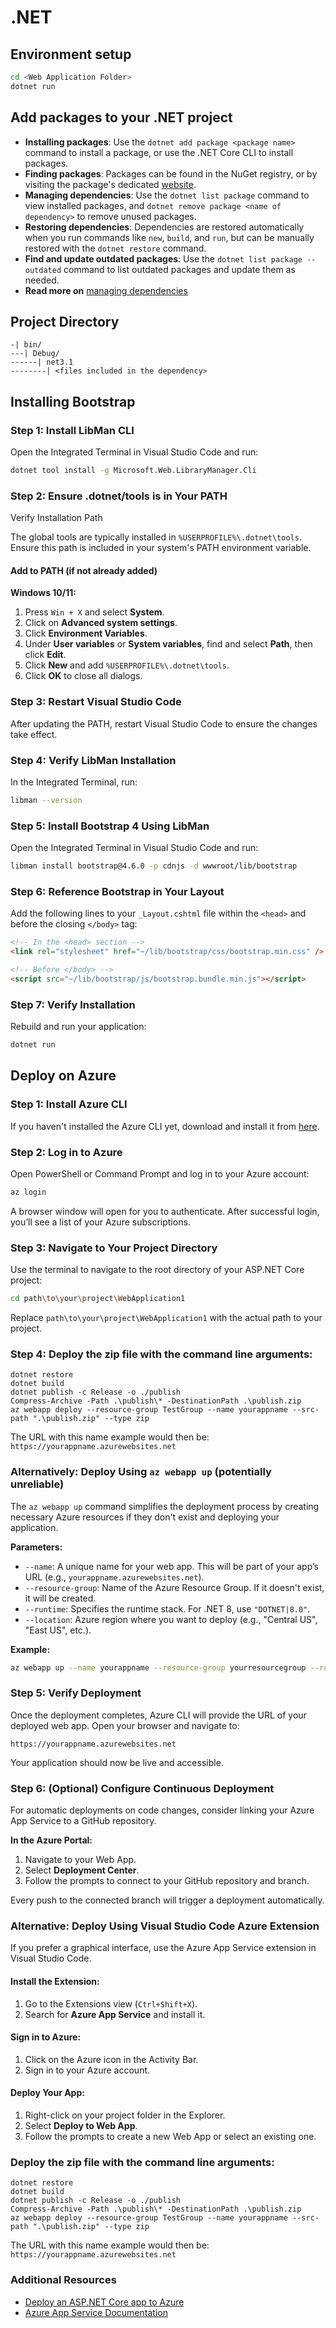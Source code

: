 # .NET

## Environment setup

```bash
cd <Web Application Folder>
dotnet run
```

## Add packages to your .NET project

- **Installing packages**: Use the `dotnet add package <package name>` command to install a package, or use the .NET Core CLI to install packages.
- **Finding packages**: Packages can be found in the NuGet registry, or by visiting the package's dedicated [website](https://www.nuget.org/packages/).
- **Managing dependencies**: Use the `dotnet list package` command to view installed packages, and `dotnet remove package <name of dependency>` to remove unused packages.
- **Restoring dependencies**: Dependencies are restored automatically when you run commands like `new`, `build`, and `run`, but can be manually restored with the `dotnet restore` command.
- **Find and update outdated packages**: Use the `dotnet list package --outdated` command to list outdated packages and update them as needed.
- **Read more on** [managing dependencies](https://learn.microsoft.com/en-ca/training/modules/dotnet-dependencies/4-dependency-management)

## Project Directory

```plaintext
-| bin/
---| Debug/
------| net3.1
--------| <files included in the dependency>
```

## Installing Bootstrap

### Step 1: Install LibMan CLI

Open the Integrated Terminal in Visual Studio Code and run:

```bash
dotnet tool install -g Microsoft.Web.LibraryManager.Cli
```

### Step 2: Ensure .dotnet/tools is in Your PATH

Verify Installation Path

The global tools are typically installed in `%USERPROFILE%\.dotnet\tools`. Ensure this path is included in your system's PATH environment variable.

#### Add to PATH (if not already added)

**Windows 10/11:**

1. Press `Win + X` and select **System**.
2. Click on **Advanced system settings**.
3. Click **Environment Variables**.
4. Under **User variables** or **System variables**, find and select **Path**, then click **Edit**.
5. Click **New** and add `%USERPROFILE%\.dotnet\tools`.
6. Click **OK** to close all dialogs.

### Step 3: Restart Visual Studio Code

After updating the PATH, restart Visual Studio Code to ensure the changes take effect.

### Step 4: Verify LibMan Installation

In the Integrated Terminal, run:

```bash
libman --version
```

### Step 5: Install Bootstrap 4 Using LibMan

Open the Integrated Terminal in Visual Studio Code and run:

```bash
libman install bootstrap@4.6.0 -p cdnjs -d wwwroot/lib/bootstrap
```

### Step 6: Reference Bootstrap in Your Layout

Add the following lines to your `_Layout.cshtml` file within the `<head>` and before the closing `</body>` tag:

```html
<!-- In the <head> section -->
<link rel="stylesheet" href="~/lib/bootstrap/css/bootstrap.min.css" />

<!-- Before </body> -->
<script src="~/lib/bootstrap/js/bootstrap.bundle.min.js"></script>
```

### Step 7: Verify Installation

Rebuild and run your application:

```bash
dotnet run
```

## Deploy on Azure

### Step 1: Install Azure CLI

If you haven't installed the Azure CLI yet, download and install it from [here](https://docs.microsoft.com/en-us/cli/azure/install-azure-cli).

### Step 2: Log in to Azure

Open PowerShell or Command Prompt and log in to your Azure account:

```bash
az login
```

A browser window will open for you to authenticate. After successful login, you’ll see a list of your Azure subscriptions.

### Step 3: Navigate to Your Project Directory

Use the terminal to navigate to the root directory of your ASP.NET Core project:

```bash
cd path\to\your\project\WebApplication1
```

Replace `path\to\your\project\WebApplication1` with the actual path to your project.

### Step 4: Deploy the zip file with the command line arguments:

```
dotnet restore
dotnet build
dotnet publish -c Release -o ./publish
Compress-Archive -Path .\publish\* -DestinationPath .\publish.zip
az webapp deploy --resource-group TestGroup --name yourappname --src-path ".\publish.zip" --type zip
```

The URL with this name example would then be: `https://yourappname.azurewebsites.net`


### Alternatively: Deploy Using `az webapp up` (potentially unreliable)

The `az webapp up` command simplifies the deployment process by creating necessary Azure resources if they don't exist and deploying your application.

**Parameters:**

- `--name`: A unique name for your web app. This will be part of your app’s URL (e.g., `yourappname.azurewebsites.net`).
- `--resource-group`: Name of the Azure Resource Group. If it doesn't exist, it will be created.
- `--runtime`: Specifies the runtime stack. For .NET 8, use `"DOTNET|8.0"`.
- `--location`: Azure region where you want to deploy (e.g., "Central US", "East US", etc.).

**Example:**

```bash
az webapp up --name yourappname --resource-group yourresourcegroup --runtime "DOTNET|8.0" --location "Central US"
```

### Step 5: Verify Deployment

Once the deployment completes, Azure CLI will provide the URL of your deployed web app. Open your browser and navigate to:

```plaintext
https://yourappname.azurewebsites.net
```

Your application should now be live and accessible.

### Step 6: (Optional) Configure Continuous Deployment

For automatic deployments on code changes, consider linking your Azure App Service to a GitHub repository.

**In the Azure Portal:**

1. Navigate to your Web App.
2. Select **Deployment Center**.
3. Follow the prompts to connect to your GitHub repository and branch.

Every push to the connected branch will trigger a deployment automatically.

### Alternative: Deploy Using Visual Studio Code Azure Extension

If you prefer a graphical interface, use the Azure App Service extension in Visual Studio Code.

#### Install the Extension:

1. Go to the Extensions view (`Ctrl+Shift+X`).
2. Search for **Azure App Service** and install it.

#### Sign in to Azure:

1. Click on the Azure icon in the Activity Bar.
2. Sign in to your Azure account.

#### Deploy Your App:

1. Right-click on your project folder in the Explorer.
2. Select **Deploy to Web App**.
3. Follow the prompts to create a new Web App or select an existing one.

### Deploy the zip file with the command line arguments:

```
dotnet restore
dotnet build
dotnet publish -c Release -o ./publish
Compress-Archive -Path .\publish\* -DestinationPath .\publish.zip
az webapp deploy --resource-group TestGroup --name yourappname --src-path ".\publish.zip" --type zip
```

The URL with this name example would then be: `https://yourappname.azurewebsites.net`

### Additional Resources

- [Deploy an ASP.NET Core app to Azure](https://docs.microsoft.com/en-us/azure/app-service/quickstart-dotnetcore)
- [Azure App Service Documentation](https://docs.microsoft.com/en-us/azure/app-service/)